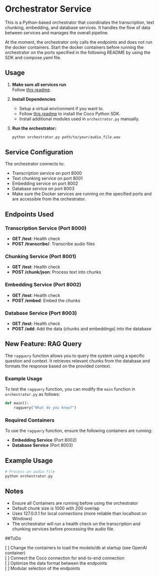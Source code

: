 # Orchestrator Service

This is a Python-based orchestrator that coordinates the transcription, text chunking, embedding, and database services. It handles the flow of data between services and manages the overall pipeline.

At the moment, the orchestrator only calls the endpoints and does not run the docker containers. Start the docker containers before running the orchestrator on the ports specified in the following README by using the SDK and compose.yaml file.

## Usage
1. **Make sure all services run**  
   Follow [this readme](../README.md).

2. **Install Dependencies**
   - Setup a virtual environment if you want to.
   - Follow [this readme](../sdk/README.md) to install the Coco Python SDK.
   - Install additional modules used in `orchestrator.py` manually.
   
3. **Run the orchestrator:**
   ```bash
   python orchestrator.py path/to/your/audio_file.wav
   ```

## Service Configuration

The orchestrator connects to:
- Transcription service on port 8000
- Text chunking service on port 8001
- Embedding service on port 8002
- Database service on port 8003
- Make sure the Docker services are running on the specified ports and are accessible from the orchestrator.

## Endpoints Used

### Transcription Service (Port 8000)
- **GET /test**: Health check
- **POST /transcribe/**: Transcribe audio files

### Chunking Service (Port 8001)
- **GET /test**: Health check
- **POST /chunk/json**: Process text into chunks

### Embedding Service (Port 8002)
- **GET /test**: Health check
- **POST /embed**: Embed the chunks

### Database Service (Port 8003)
- **GET /test**: Health check
- **POST /add**: Add the data (chunks and embeddings) into the database

## New Feature: RAG Query

The `ragquery` function allows you to query the system using a specific question and context. It retrieves relevant chunks from the database and formats the response based on the provided context.

### Example Usage
To test the `ragquery` function, you can modify the `main` function in `orchestrator.py` as follows:

```python
def main():
    ragquery("What do you know?")
```

### Required Containers
To use the `ragquery` function, ensure the following containers are running:

- **Embedding Service** (Port 8002)
- **Database Service** (Port 8003)

## Example Usage

```bash
# Process an audio file
python orchestrator.py
```

## Notes

- Ensure all Containers are running before using the orchestrator
- Default chunk size is 1000 with 200 overlap
- Uses 127.0.0.1 for local connections (more reliable than localhost on Windows)
- The orchestrator will run a health check on the transcription and chunking services before processing the audio file.

##ToDo

[ ] Change the containers to load the models/db at startup (see OpenAI container)  
[ ] Connect the Coco connection for end-to-end connection  
[ ] Optimize the data format between the endpoints  
[ ] Modular selection of the endpoints  